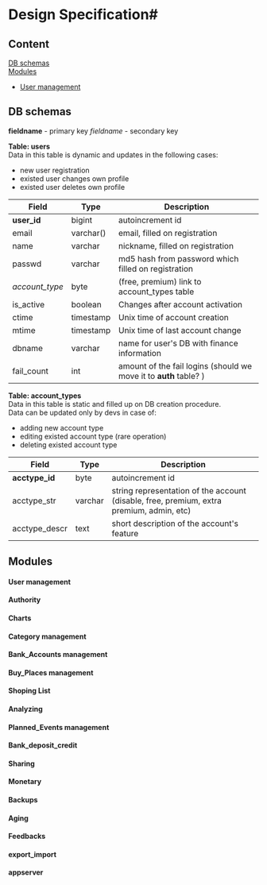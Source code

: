 # Design Specification#
## Content
[DB schemas](#db-schemas)  
[Modules](#modules)  
 * [User management](#user-management)
	

## DB schemas ##

**fieldname** - primary key
*fieldname* - secondary key

**Table: users**  
Data in this table is dynamic and updates in the following cases:
 * new user registration
 * existed user changes own profile
 * existed user deletes own profile
 
Field | Type | Description
--- | --- | ---
**user_id** | bigint | autoincrement id
email | varchar() | email, filled on registration
name | varchar | nickname, filled on registration
passwd | varchar | md5 hash from password which filled on registration
*account_type* | byte | (free, premium) link to account_types table
is_active | boolean | Changes after account activation
ctime | timestamp | Unix time of account creation
mtime | timestamp |  Unix time of last account change
dbname | varchar | name for user's DB with finance information
fail_count | int | amount of the fail logins (should we move it to **auth** table? )

**Table: account_types**  
Data in this table is static and filled up on DB creation procedure.  
Data can be updated only by devs in case of:
 * adding new account type
 * editing existed account type (rare operation)
 * deleting existed account type
 
Field | Type | Description
--- | --- | ---
**acctype_id** | byte | autoincrement id
acctype_str | varchar | string representation of the account (disable, free, premium, extra premium, admin, etc)
acctype_descr | text | short description of the account's feature


## Modules ##

#### User management

#### Authority

#### Charts

#### Category management

#### Bank_Accounts management
#### Buy_Places management
#### Shoping List
#### Analyzing
#### Planned_Events management
#### Bank_deposit_credit
#### Sharing
#### Monetary
#### Backups
#### Aging
#### Feedbacks
#### export_import
#### appserver
